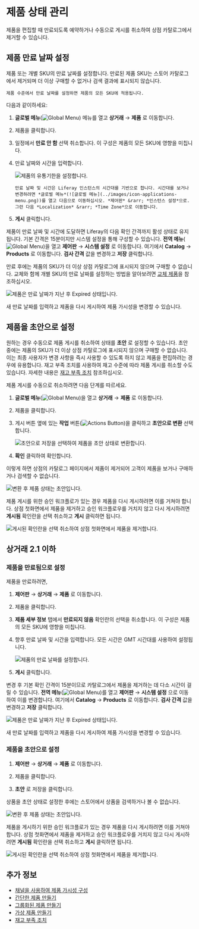 
# 제품 상태 관리

제품을 편집할 때 만료되도록 예약하거나 수동으로 게시를 취소하여 상점 카탈로그에서 제거할 수 있습니다.

## 제품 만료 날짜 설정

제품 또는 개별 SKU의 만료 날짜를 설정합니다. 만료된 제품 SKU는 스토어 카탈로그에서 제거되며 더 이상 구매할 수 없거나 검색 결과에 표시되지 않습니다.

```{note}
제품 수준에서 만료 날짜를 설정하면 제품의 모든 SKU에 적용됩니다. 
```

다음과 같이하세요:

1. **글로벌 메뉴**(![Global Menu](../images/icon-applications-menu.png)) 메뉴를 열고 **상거래** &rarr; **제품** 로 이동합니다.

1. 제품을 클릭합니다.

1. 일정에서 **만료 안 함** 선택 취소합니다. 이 구성은 제품의 모든 SKU에 영향을 미칩니다.

1. 만료 날짜와 시간을 입력합니다.

   ![제품의 유통기한을 설정합니다.](./managing-product-status/images/01.png)

   ```{tip}
   만료 날짜 및 시간은 Liferay 인스턴스의 시간대를 기반으로 합니다. 시간대를 보거나 변경하려면 *글로벌 메뉴*(![글로벌 메뉴](../images/icon-applications-menu.png))를 열고 다음으로 이동하십시오. *제어판* &rarr; *인스턴스 설정*으로. 그런 다음 *Localization* &rarr; *Time Zone*으로 이동합니다.
   ```

1. **게시** 클릭합니다.

제품이 만료 날짜 및 시간에 도달하면 Liferay의 다음 확인 간격까지 활성 상태로 유지됩니다. 기본 간격은 15분이지만 시스템 설정을 통해 구성할 수 있습니다. **전역 메뉴**(![Global Menu](../images/icon-applications-menu.png))을 열고 **제어판** &rarr; **시스템 설정** 로 이동합니다. 여기에서 **Catalog** &rarr; **Products** 로 이동합니다. **검사 간격** 값을 변경하고 **저장** 클릭합니다.

만료 후에는 제품의 SKU가 더 이상 상점 카탈로그에 표시되지 않으며 구매할 수 없습니다. 교체와 함께 개별 SKU의 만료 날짜를 설정하는 방법을 알아보려면 [교체 제품](../pricing/promoting-products/replacement-products.md)을 참조하십시오.

![제품은 만료 날짜가 지난 후 Expired 상태입니다.](./managing-product-status/images/02.png)

새 만료 날짜를 입력하고 제품을 다시 게시하여 제품 가시성을 변경할 수 있습니다.

## 제품을 초안으로 설정

원하는 경우 수동으로 제품 게시를 취소하여 상태를 **초안** 로 설정할 수 있습니다. 초안 중에는 제품의 SKU가 더 이상 상점 카탈로그에 표시되지 않으며 구매할 수 없습니다. 이는 최종 사용자가 변경 사항을 즉시 사용할 수 있도록 하지 않고 제품을 편집하려는 경우에 유용합니다. 재고 부족 조치를 사용하여 재고 수준에 따라 제품 게시를 취소할 수도 있습니다. 자세한 내용은 [재고 부족 조치](./low-stock-action.md) 참조하십시오.

제품 게시를 수동으로 취소하려면 다음 단계를 따르세요.

1. **글로벌 메뉴**(![Global Menu](../images/icon-applications-menu.png))을 열고 **상거래** &rarr; **제품** 로 이동합니다.

1. 제품을 클릭합니다.

1. 게시 버튼 옆에 있는 **작업** 버튼(![Actions Button](../images/icon-actions.png))을 클릭하고 **초안으로 변환** 선택합니다.

   ![초안으로 저장을 선택하여 제품을 초안 상태로 변환합니다.](./managing-product-status/images/03.png)

1. **확인** 클릭하여 확인합니다.

이렇게 하면 상점의 카탈로그 페이지에서 제품이 제거되어 고객이 제품을 보거나 구매하거나 검색할 수 없습니다.

![변환 후 제품 상태는 초안입니다.](./managing-product-status/images/04.png)

제품 게시를 위한 승인 워크플로가 있는 경우 제품을 다시 게시하려면 이를 거쳐야 합니다. 상점 첫화면에서 제품을 제거하고 승인 워크플로우를 거치지 않고 다시 게시하려면 **게시됨** 확인란을 선택 취소하고 **게시** 클릭하면 됩니다.

![게시된 확인란을 선택 취소하여 상점 첫화면에서 제품을 제거합니다.](./managing-product-status/images/05.png)

## 상거래 2.1 이하

### 제품을 만료됨으로 설정

제품을 만료하려면,

1. **제어판** &rarr; **상거래** &rarr; **제품** 로 이동합니다.

1. 제품을 클릭합니다.

1. **제품 세부 정보** 탭에서 **만료되지 않음** 확인란의 선택을 취소합니다. 이 구성은 제품의 모든 SKU에 영향을 미칩니다.

1. 향후 만료 날짜 및 시간을 입력합니다. 모든 시간은 GMT 시간대를 사용하여 설정됩니다.

    ![제품의 만료 날짜를 설정합니다.](./managing-product-status/images/01.png)

1. **게시** 클릭합니다.

변경 후 기본 확인 간격이 15분이므로 카탈로그에서 제품을 제거하는 데 다소 시간이 걸릴 수 있습니다. **전역 메뉴**(![Global Menu](../images/icon-applications-menu.png))를 열고 **제어판** &rarr; **시스템 설정** 으로 이동하여 이를 변경합니다. 여기에서 **Catalog** &rarr; **Products** 로 이동합니다. **검사 간격** 값을 변경하고 **저장** 클릭합니다.

![제품은 만료 날짜가 지난 후 Expired 상태입니다.](./managing-product-status/images/06.png)

새 만료 날짜를 입력하고 제품을 다시 게시하여 제품 가시성을 변경할 수 있습니다.

### 제품을 초안으로 설정

1. **제어판** &rarr; **상거래** &rarr; **제품** 로 이동합니다.

1. 제품을 클릭합니다.

1. **초안** 로 저장을 클릭합니다.

상품을 초안 상태로 설정한 후에는 스토어에서 상품을 검색하거나 볼 수 없습니다.

![변환 후 제품 상태는 초안입니다.](./managing-product-status/images/04.png)

제품을 게시하기 위한 승인 워크플로가 있는 경우 제품을 다시 게시하려면 이를 거쳐야 합니다. 상점 첫화면에서 제품을 제거하고 승인 워크플로우를 거치지 않고 다시 게시하려면 **게시됨** 확인란을 선택 취소하고 **게시** 클릭하면 됩니다.

![게시된 확인란을 선택 취소하여 상점 첫화면에서 제품을 제거합니다.](./managing-product-status/images/05.png)

## 추가 정보

* [채널을 사용하여 제품 가시성 구성](../store-management/channels/configuring-product-visibility-using-channels.md)
* [간단한 제품 만들기](../product-management/creating-and-managing-products/product-types/creating-a-simple-product.md)
* [그룹화된 제품 만들기](../product-management/creating-and-managing-products/product-types/creating-a-grouped-product.md)
* [가상 제품 만들기](../product-management/creating-and-managing-products/product-types/creating-a-virtual-product.md)
* [재고 부족 조치](./low-stock-action.md)

